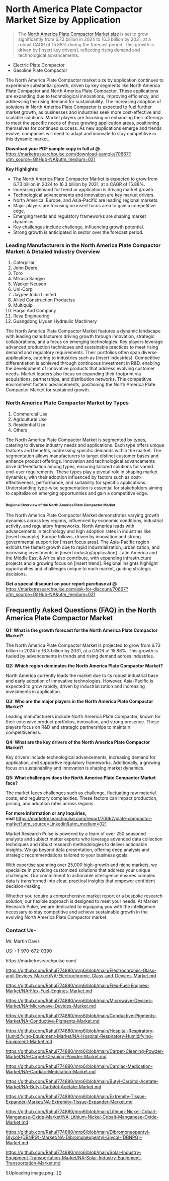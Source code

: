 <h1>North America Plate Compactor Market&nbsp;Size by Application</h1><blockquote><p>The <a href="https://marketresearchpulse.com/download-sample/70667?utm_source=GitHub-NA&amp;utm_medium=021">North America Plate Compactor Market size</a> is set to grow significantly from 6.73 billion in 2024 to 16.3 billion by 2031, at a robust CAGR of 15.88% during the forecast period. This growth is driven by [insert key drivers], reflecting rising demand and technological advancements.</p></blockquote><ul><li>Electric Plate Compactor<li> Gasoline Plate Compactor</li></ul><p>The North America Plate Compactor market size by application continues to experience substantial growth, driven by key segments like North America Plate Compactor and North America Plate Compactor. These applications are expanding due to technological innovations, improving efficiency, and addressing the rising demand for sustainability. The increasing adoption of solutions in North America Plate Compactor is expected to fuel further market growth, as businesses and industries seek more cost-effective and scalable solutions. Market players are focusing on enhancing their offerings to meet the specific needs of these growing application areas, positioning themselves for continued success. As new applications emerge and trends evolve, companies will need to adapt and innovate to stay competitive in this dynamic market.</p><p><strong>Download your PDF sample copy in full at @ </strong><a href="https://marketresearchpulse.com/download-sample/70667?utm_source=GitHub-NA&amp;utm_medium=021">https://marketresearchpulse.com/download-sample/70667?utm_source=GitHub-NA&amp;utm_medium=021</a></p><p><strong>Key Highlights: </strong></p><ul><li>The North America Plate Compactor Market is expected to grow from 6.73 billion in 2024 to 16.3 billion by 2031, at a CAGR of 15.88%.</li><li>Increasing demand for trend or application is driving market growth.</li><li>Technological advancements and innovation are key market drivers.</li><li>North America, Europe, and Asia-Pacific are leading regional markets.</li><li>Major players are focusing on insert focus area to gain a competitive edge.</li><li>Emerging trends and regulatory frameworks are shaping market dynamics.</li><li>Key challenges include challenge, influencing growth potential.</li><li>Strong growth is anticipated in sector over the forecast period.</li></ul><h3>Leading Manufacturers in the North America Plate Compactor Market: A Detailed Industry Overview</h3><ol><li>Caterpillar</li><li>John Deere</li><li>Toro</li><li>Mikasa Sangyo</li><li>Wacker Neuson</li><li>Uni-Corp</li><li>Jaypee India Limited</li><li>Allied Construction Productss</li><li>Multiquip</li><li>Harjai And Company</li><li>Reva Engineering</li><li>Guangdong Liyuan Hydraulic Machinery</li></ol><div class="flex max-w-full flex-col flex-grow"><div class="min-h-8 text-message flex w-full flex-col items-end gap-2 whitespace-normal break-words [.text-message+&amp;]:mt-5" dir="auto" data-message-author-role="assistant" data-message-id="fd8432e4-4910-450d-b182-61b7bfb0a01f" data-message-model-slug="gpt-4o"><div class="flex w-full flex-col gap-1 empty:hidden first:pt-[3px]"><div class="markdown prose w-full break-words dark:prose-invert light"><p>The North America Plate Compactor Market features a dynamic landscape with leading manufacturers driving growth through innovation, strategic collaborations, and a focus on emerging technologies. Key players leverage advanced production techniques and sustainable practices to meet rising demand and regulatory requirements. Their portfolios often span diverse applications, catering to industries such as [insert industries]. Competitive differentiation is achieved through continuous investment in R&amp;D, enabling the development of innovative products that address evolving customer needs. Market leaders also focus on expanding their footprint via acquisitions, partnerships, and distribution networks. This competitive environment fosters advancements, positioning the North America Plate Compactor Market for sustained growth.</p></div></div></div></div><h3>North America Plate Compactor Market by Types</h3><ol><li>Commercial Use<li> Agricultural Use<li> Residential Use<li> Others</li></ol><div class="flex max-w-full flex-col flex-grow"><div class="min-h-8 text-message flex w-full flex-col items-end gap-2 whitespace-normal break-words [.text-message+&amp;]:mt-5" dir="auto" data-message-author-role="assistant" data-message-id="084470be-0bb7-4664-bddf-5156b4f41249" data-message-model-slug="gpt-4o-mini"><div class="flex w-full flex-col gap-1 empty:hidden first:pt-[3px]"><div class="markdown prose w-full break-words dark:prose-invert light"><p>The North America Plate Compactor Market is segmented by types, catering to diverse industry needs and applications. Each type offers unique features and benefits, addressing specific demands within the market. The segmentation allows manufacturers to target distinct customer bases and enhance product offerings. Innovation and technological advancements drive differentiation among types, ensuring tailored solutions for varied end-user requirements. These types play a pivotal role in shaping market dynamics, with their adoption influenced by factors such as cost-effectiveness, performance, and suitability for specific applications. Understanding type-wise segmentation is essential for stakeholders aiming to capitalize on emerging opportunities and gain a competitive edge.</p></div></div></div></div><h3><span style="font-size: 11px;">Regional Overview of the North America Plate Compactor Market</span></h3><div class="flex max-w-full flex-col flex-grow"><div class="min-h-8 text-message flex w-full flex-col items-end gap-2 whitespace-normal break-words [.text-message+&amp;]:mt-5" dir="auto" data-message-author-role="assistant" data-message-id="e9038762-ce64-4e30-91c9-9bd413514231" data-message-model-slug="gpt-4o-mini"><div class="flex w-full flex-col gap-1 empty:hidden first:pt-[3px]"><div class="markdown prose w-full break-words dark:prose-invert light"><p>The North America Plate Compactor Market demonstrates varying growth dynamics across key regions, influenced by economic conditions, industrial activity, and regulatory frameworks. North America leads with advancements in technology and high adoption rates in industries like [insert example]. Europe follows, driven by innovation and strong governmental support for [insert focus area]. The Asia-Pacific region exhibits the fastest growth due to rapid industrialization, urbanization, and increasing investments in [insert industry/application]. Latin America and the Middle East &amp; Africa also contribute, with expanding infrastructure projects and a growing focus on [insert trend]. Regional insights highlight opportunities and challenges unique to each market, guiding strategic decisions.</p></div></div></div></div><p><strong>Get a special discount on your report purchase at @ </strong><a href="https://marketresearchpulse.com/ask-for-discount/70667?utm_source=GitHub-NA&amp;utm_medium=021">https://marketresearchpulse.com/ask-for-discount/70667?utm_source=GitHub-NA&amp;utm_medium=021</a></p><h2>Frequently Asked Questions (FAQ) in the North America Plate Compactor Market</h2><p><strong>Q1: What is the growth forecast for the North America Plate Compactor Market?</strong></p><p>The North America Plate Compactor Market is projected to grow from 6.73 billion in 2024 to 16.3 billion by 2031, at a CAGR of 15.88%. This growth is fueled by advancements in trends and rising demand across industries.</p><p><strong>Q2: Which region dominates the North America Plate Compactor Market?</strong></p><p>North America currently leads the market due to its robust industrial base and early adoption of innovative technologies. However, Asia-Pacific is expected to grow rapidly, driven by industrialization and increasing investments in application.</p><p><strong>Q3: Who are the major players in the North America Plate Compactor Market?</strong></p><p>Leading manufacturers include North America Plate Compactor, known for their extensive product portfolios, innovation, and strong presence. These players focus on R&amp;D and strategic partnerships to maintain competitiveness.</p><p><strong>Q4: What are the key drivers of the North America Plate Compactor Market?</strong></p><p>Key drivers include technological advancements, increasing demand for application, and supportive regulatory frameworks. Additionally, a growing focus on sustainability and innovation is shaping market dynamics.</p><p><strong>Q5: What challenges does the North America Plate Compactor Market face?</strong></p><p>The market faces challenges such as challenge, fluctuating raw material costs, and regulatory complexities. These factors can impact production, pricing, and adoption rates across regions.</p><p><strong>For more information or any inquiries, visit&nbsp;</strong><a href="https://marketresearchpulse.com/report/70667/plate-compactor-market?utm_source=Linkedin&utm_medium=021">https://marketresearchpulse.com/report/70667/plate-compactor-market?utm_source=Linkedin&utm_medium=021</a></p><p>Market Research Pulse is powered by a team of over 250 seasoned analysts and subject matter experts who leverage advanced data collection techniques and robust research methodologies to deliver actionable insights. We go beyond data presentation, offering deep analysis and strategic recommendations tailored to your business goals.</p><p>With expertise spanning over 25,000 high-growth and niche markets, we specialize in providing customized solutions that address your unique challenges. Our commitment to actionable intelligence ensures complex data is transformed into clear, practical insights that empower confident decision-making.</p><p>Whether you require a comprehensive market report or a bespoke research solution, our flexible approach is designed to meet your needs. At Market Research Pulse, we are dedicated to equipping you with the intelligence necessary to stay competitive and achieve sustainable growth in the evolving North America Plate Compactor market.</p><h3><strong>Contact Us-</strong></h3><p>Mr. Martin Davis</p><p>US: +1-970-672-0390</p><p>https://marketresearchpulse.com/</p><p><a href="https://github.com/Rahul774880/mrp6/blob/main/Electrochromic-Glass-and-Devices-Market/NA-Electrochromic-Glass-and-Devices-Market.md">https://github.com/Rahul774880/mrp6/blob/main/Electrochromic-Glass-and-Devices-Market/NA-Electrochromic-Glass-and-Devices-Market.md</a></p><p><a href="https://github.com/Rahul774880/mrp6/blob/main/Flex-Fuel-Engines-Market/NA-Flex-Fuel-Engines-Market.md">https://github.com/Rahul774880/mrp6/blob/main/Flex-Fuel-Engines-Market/NA-Flex-Fuel-Engines-Market.md</a></p><p><a href="https://github.com/Rahul774880/mrp6/blob/main/Microwave-Devices-Market/NA-Microwave-Devices-Market.md">https://github.com/Rahul774880/mrp6/blob/main/Microwave-Devices-Market/NA-Microwave-Devices-Market.md</a></p><p><a href="https://github.com/Rahul774880/mrp6/blob/main/Conductive-Pigments-Market/NA-Conductive-Pigments-Market.md">https://github.com/Rahul774880/mrp6/blob/main/Conductive-Pigments-Market/NA-Conductive-Pigments-Market.md</a></p><p><a href="https://github.com/Rahul774880/mrp6/blob/main/Hospital-Respiratory-Humidifying-Equipment-Market/NA-Hospital-Respiratory-Humidifying-Equipment-Market.md">https://github.com/Rahul774880/mrp6/blob/main/Hospital-Respiratory-Humidifying-Equipment-Market/NA-Hospital-Respiratory-Humidifying-Equipment-Market.md</a></p><p><a href="https://github.com/Rahul774880/mrp6/blob/main/Carpet-Cleaning-Powder-Market/NA-Carpet-Cleaning-Powder-Market.md">https://github.com/Rahul774880/mrp6/blob/main/Carpet-Cleaning-Powder-Market/NA-Carpet-Cleaning-Powder-Market.md</a></p><p><a href="https://github.com/Rahul774880/mrp6/blob/main/Cardiac-Medication-Market/NA-Cardiac-Medication-Market.md">https://github.com/Rahul774880/mrp6/blob/main/Cardiac-Medication-Market/NA-Cardiac-Medication-Market.md</a></p><p><a href="https://github.com/Rahul774880/mrp6/blob/main/Butyl-Carbitol-Acetate-Market/NA-Butyl-Carbitol-Acetate-Market.md">https://github.com/Rahul774880/mrp6/blob/main/Butyl-Carbitol-Acetate-Market/NA-Butyl-Carbitol-Acetate-Market.md</a></p><p><a href="https://github.com/Rahul774880/mrp6/blob/main/Extremity-Tissue-Expander-Market/NA-Extremity-Tissue-Expander-Market.md">https://github.com/Rahul774880/mrp6/blob/main/Extremity-Tissue-Expander-Market/NA-Extremity-Tissue-Expander-Market.md</a></p><p><a href="https://github.com/Rahul774880/mrp6/blob/main/Lithium-Nickel-Cobalt-Manganese-Oxide-Market/NA-Lithium-Nickel-Cobalt-Manganese-Oxide-Market.md">https://github.com/Rahul774880/mrp6/blob/main/Lithium-Nickel-Cobalt-Manganese-Oxide-Market/NA-Lithium-Nickel-Cobalt-Manganese-Oxide-Market.md</a></p><p><a href="https://github.com/Rahul774880/mrp6/blob/main/Dibromoneopentyl-Glycol-(DBNPG)-Market/NA-Dibromoneopentyl-Glycol-(DBNPG)-Market.md">https://github.com/Rahul774880/mrp6/blob/main/Dibromoneopentyl-Glycol-(DBNPG)-Market/NA-Dibromoneopentyl-Glycol-(DBNPG)-Market.md</a></p><p><a href="https://github.com/Rahul774880/mrp6/blob/main/Solar-Industry-Equipment-Transportation-Market/NA-Solar-Industry-Equipment-Transportation-Market.md">https://github.com/Rahul774880/mrp6/blob/main/Solar-Industry-Equipment-Transportation-Market/NA-Solar-Industry-Equipment-Transportation-Market.md</a></p>
![Uploading image.png…]()
